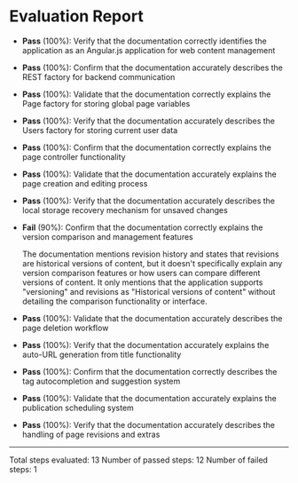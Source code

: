 # Evaluation Report

- **Pass** (100%): Verify that the documentation correctly identifies the application as an Angular.js application for web content management
- **Pass** (100%): Confirm that the documentation accurately describes the REST factory for backend communication
- **Pass** (100%): Validate that the documentation correctly explains the Page factory for storing global page variables
- **Pass** (100%): Verify that the documentation accurately describes the Users factory for storing current user data
- **Pass** (100%): Confirm that the documentation correctly explains the page controller functionality
- **Pass** (100%): Validate that the documentation accurately explains the page creation and editing process
- **Pass** (100%): Verify that the documentation accurately describes the local storage recovery mechanism for unsaved changes
- **Fail** (90%): Confirm that the documentation correctly explains the version comparison and management features

    The documentation mentions revision history and states that revisions are historical versions of content, but it doesn't specifically explain any version comparison features or how users can compare different versions of content. It only mentions that the application supports "versioning" and revisions as "Historical versions of content" without detailing the comparison functionality or interface.

- **Pass** (100%): Validate that the documentation accurately describes the page deletion workflow
- **Pass** (100%): Verify that the documentation accurately explains the auto-URL generation from title functionality
- **Pass** (100%): Confirm that the documentation correctly describes the tag autocompletion and suggestion system
- **Pass** (100%): Validate that the documentation accurately explains the publication scheduling system
- **Pass** (100%): Verify that the documentation accurately describes the handling of page revisions and extras

---

Total steps evaluated: 13
Number of passed steps: 12
Number of failed steps: 1